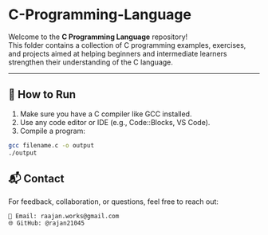 # C-Programming-Language


Welcome to the **C Programming Language** repository!  
This folder contains a collection of C programming examples, exercises, and projects aimed at helping beginners and intermediate learners strengthen their understanding of the C language.

---

## 📘 How to Run

1. Make sure you have a C compiler like GCC installed.  
2. Use any code editor or IDE (e.g., Code::Blocks, VS Code).
3. Compile a program:

```bash
gcc filename.c -o output
./output 
```

## 📬 Contact

For feedback, collaboration, or questions, feel free to reach out:

	📧 Email: raajan.works@gmail.com
	🌐 GitHub: @rajan21045
